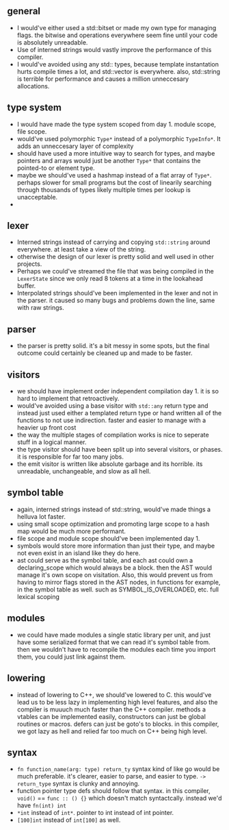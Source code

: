## general
  - I would've either used a std::bitset or made my own type for managing flags. the bitwise and operations everywhere seem fine until your code is absolutely unreadable.
  - Use of interned strings would vastly improve the performance of this compiler.
  - I would've avoided using any std:: types, because template instantation hurts compile times a lot, and std::vector is everywhere. also, std::string is terrible for performance and causes a million unneccesary allocations.

## type system
  - I would have made the type system scoped from day 1. module scope, file scope.
  - would've used polymorphic `Type*` instead of a polymorphic `TypeInfo*`. It adds an unneccesary layer of complexity
  - should have used a more intuitive way to search for types, and maybe pointers and arrays would just be another `Type*` that contains the pointed-to or element type.
  - maybe we should've used a hashmap instead of a flat array of `Type*`. perhaps slower for small programs but the cost of linearily searching through thousands of types likely multiple times per lookup is unacceptable.
  - 
  
## lexer
  - Interned strings instead of carrying and copying `std::string` around everywhere. at least take a view of the string.
  - otherwise the design of our lexer is pretty solid and well used in other projects.
  - Perhaps we could've streamed the file that was being compiled in the `LexerState` since we only read 8 tokens at a time in the lookahead buffer.
  - Interpolated strings should've been implemented in the lexer and not in the parser. it caused so many bugs and problems down the line, same with raw strings.
  
## parser
  - the parser is pretty solid. it's a bit messy in some spots, but the final outcome could certainly be cleaned up and made to be faster.
  
## visitors
  - we should have implement order independent compilation day 1. it is so hard to implement that retroactively.
  - would've avoided using a base visitor with `std::any` return type and instead just used either a templated return type or hand written all of the functions to not use indirection. faster and easier to manage with a heavier up front cost
  - the way the multiple stages of compilation works is nice to seperate stuff in a logical manner.
  - the type visitor should have been split up into several visitors, or phases. it is responsible for far too many jobs.
  - the emit visitor is written like absolute garbage and its horrible. its unreadable, unchangeable, and slow as all hell.
  
## symbol table
  - again, interned strings instead of std::string, would've made things a helluva lot faster.
  - using small scope optimization and promoting large scope to a hash map would be much more performant.
  - file scope and module scope should've been implemented day 1.
  - symbols would store more information than just their type, and maybe not even exist in an island like they do here.
  - ast could serve as the symbol table, and each ast could own a declaring_scope which would always be a block. then the AST would manage it's own scope on visitation. Also, this would prevent us from having to mirror flags stored in the AST nodes, in functions for example, in the symbol table as well. such as SYMBOL_IS_OVERLOADED, etc. full lexical scoping

## modules
  - we could have made modules a single static library per unit, and just have some serialized format that we can read it's symbol table from. then we wouldn't have to recompile the modules each time you import them, you could just link against them.

## lowering
  - instead of lowering to C++, we should've lowered to C. this would've lead us to be less lazy in implementing high level features, and also the compiler is muuuch much faster than the C++ compiler. methods a vtables can be implemented easily, constructors can just be global routines or macros. defers can just be goto's to blocks. in this compiler, we got lazy as hell and relied far too much on C++ being high level.


## syntax
  - `fn function_name(arg: type) return_ty` syntax kind of like go would be much preferable. it's clearer, easier to parse,
  and easier to type. `-> return_type` syntax is clunky and annoying.
  - function pointer type defs should follow that syntax. in this compiler, `void()` == `func :: () {}` which doesn't match syntactcally. instead we'd have `fn(int) int`
  - `*int` instead of `int*`. pointer to int instead of int pointer.
  - `[100]int` instead of  `int[100]` as well.